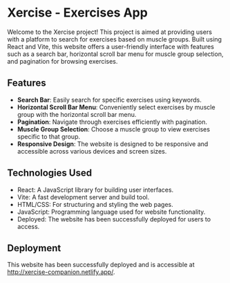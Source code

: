 # Xercise - Exercises App

Welcome to the Xercise project! This project is aimed at providing users with a platform to search for exercises based on muscle groups. Built using React and Vite, this website offers a user-friendly interface with features such as a search bar, horizontal scroll bar menu for muscle group selection, and pagination for browsing exercises.

## Features

- **Search Bar**: Easily search for specific exercises using keywords.
- **Horizontal Scroll Bar Menu**: Conveniently select exercises by muscle group with the horizontal scroll bar menu.
- **Pagination**: Navigate through exercises efficiently with pagination.
- **Muscle Group Selection**: Choose a muscle group to view exercises specific to that group.
- **Responsive Design**: The website is designed to be responsive and accessible across various devices and screen sizes.

## Technologies Used

- React: A JavaScript library for building user interfaces.
- Vite: A fast development server and build tool.
- HTML/CSS: For structuring and styling the web pages.
- JavaScript: Programming language used for website functionality.
- Deployed: The website has been successfully deployed for users to access.

## Deployment

This website has been successfully deployed and is accessible at http://xercise-companion.netlify.app/.
